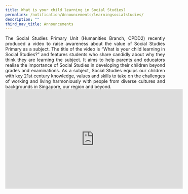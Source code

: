 ```yaml
---
title: What is your child learning in Social Studies?
permalink: /notification/Announcements/learningsocialstudies/
description: ""
third_nav_title: Announcements
---
```

<div style="text-align:justify;">The Social Studies Primary Unit (Humanities Branch, CPDD2) recently produced a video to raise awareness about the value of Social Studies Primary as a subject. The title of the video is “What is your child learning in Social Studies?” and features students who share candidly about why they think they are learning the subject. It aims to help parents and educators realise the importance of Social Studies in developing their children beyond grades and examinations.  As a subject, Social Studies equips our children with key 21st century knowledge, values and skills to take on the challenges of working and living harmoniously with people from diverse cultures and backgrounds in Singapore, our region and beyond.</div>
<iframe allowfullscreen="" frameborder="0" src="https://www.youtube.com/embed/SDCkCj7sm8s?ecver=1" height="315" width="560"></iframe>